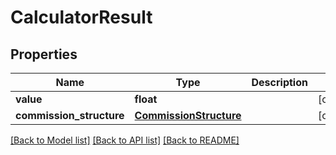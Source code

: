 # CalculatorResult

## Properties
Name | Type | Description | Notes
------------ | ------------- | ------------- | -------------
**value** | **float** |  | [optional] 
**commission_structure** | [**CommissionStructure**](CommissionStructure.md) |  | [optional] 

[[Back to Model list]](../README.md#documentation-for-models) [[Back to API list]](../README.md#documentation-for-api-endpoints) [[Back to README]](../README.md)

